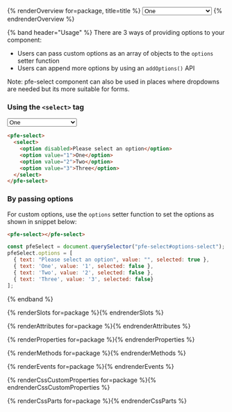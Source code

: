 {% renderOverview for=package, title=title %}
  <pfe-select>
    <select>
      <option disabled>Please select an option</option>
      <option value="1">One</option>
      <option value="2">Two</option>
      <option value="3">Three</option>
    </select>
  </pfe-select>
{% endrenderOverview %}

{% band header="Usage" %}
  There are 3 ways of providing options to your component:

  - Users can pass custom options as an array of objects to the `options` setter function
  - Users can append more options by using an `addOptions()` API

  Note: pfe-select component can also be used in places where dropdowns are needed but its more suitable for forms.

  ### Using the `<select>` tag

  <div class="pfe-l-grid pfe-m-gutters">
    <pfe-select class="pfe-l-grid__item pfe-m-3-col">
      <select>
        <option disabled>Please select an option</option>
        <option value="1">One</option>
        <option value="2">Two</option>
        <option value="3">Three</option>
      </select>
    </pfe-select>
  </div>

  ```html
  <pfe-select>
    <select>
      <option disabled>Please select an option</option>
      <option value="1">One</option>
      <option value="2">Two</option>
      <option value="3">Three</option>
    </select>
  </pfe-select>
  ```

  ### By passing options

  For custom options, use the `options` setter function to set the options as shown in snippet below:

  <div class="pfe-l-grid pfe-m-gutters">
    <pfe-select id="options-select" class="pfe-l-grid__item pfe-m-3-col"></pfe-select>
  </div>

  ```html
  <pfe-select></pfe-select>
  ```

  ```javascript
  const pfeSelect = document.querySelector("pfe-select#options-select");
  pfeSelect.options = [
    { text: "Please select an option", value: "", selected: true },
    { text: 'One', value: '1', selected: false },
    { text: 'Two', value: '2', selected: false },
    { text: 'Three', value: '3', selected: false}
  ];
  ```
{% endband %}

{% renderSlots for=package %}{% endrenderSlots %}

{% renderAttributes for=package %}{% endrenderAttributes %}

{% renderProperties for=package %}{% endrenderProperties %}

{% renderMethods for=package %}{% endrenderMethods %}

{% renderEvents for=package %}{% endrenderEvents %}

{% renderCssCustomProperties for=package %}{% endrenderCssCustomProperties %}

{% renderCssParts for=package %}{% endrenderCssParts %}

<script>
const pfeSelect = document.querySelector("pfe-select#options-select");
pfeSelect.options = [
  { text: "Please select an option", value: "", selected: true },
  { text: 'One', value: '1', selected: false },
  { text: 'Two', value: '2', selected: false },
  { text: 'Three', value: '3', selected: false}
];
</script>
